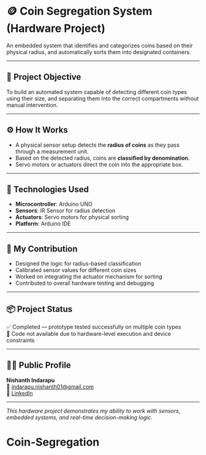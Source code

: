 # 🪙 Coin Segregation System (Hardware Project)

An embedded system that identifies and categorizes coins based on their physical radius, and automatically sorts them into designated containers.

---

## 🎯 Project Objective

To build an automated system capable of detecting different coin types using their size, and separating them into the correct compartments without manual intervention.

---

## ⚙️ How It Works

- A physical sensor setup detects the **radius of coins** as they pass through a measurement unit.
- Based on the detected radius, coins are **classified by denomination**.
- Servo motors or actuators direct the coin into the appropriate box.

---

## 🔧 Technologies Used

- **Microcontroller**: Arduino UNO
- **Sensors**: IR Sensor for radius detection
- **Actuators**: Servo motors for physical sorting
- **Platform**: Arduino IDE

---

## 🧠 My Contribution

- Designed the logic for radius-based classification
- Calibrated sensor values for different coin sizes
- Worked on integrating the actuator mechanism for sorting
- Contributed to overall hardware testing and debugging

---

## 📦 Project Status

✅ Completed — prototype tested successfully on multiple coin types  
🚫 Code not available due to hardware-level execution and device constraints

---

## 🙋‍♂️ Public Profile

**Nishanth Indarapu**  
📧 [indarapu.nishanth01@gmail.com](mailto:indarapu.nishanth01@gmail.com)  
🔗 [LinkedIn](https://www.linkedin.com/in/nishanth-indarapu-045045268/)

---

_This hardware project demonstrates my ability to work with sensors, embedded systems, and real-time decision-making logic._
# Coin-Segregation

